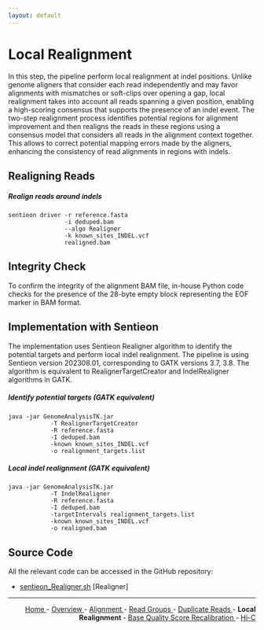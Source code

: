 ```yaml
---
layout: default
---
```

# Local Realignment

In this step, the pipeline perform local realignment at indel positions. Unlike genome aligners that consider each read independently and may favor alignments with mismatches or soft-clips over opening a gap, local realignment takes into account all reads spanning a given position, enabling a high-scoring consensus that supports the presence of an indel event. The two-step realignment process identifies potential regions for alignment improvement and then realigns the reads in these regions using a consensus model that considers all reads in the alignment context together. This allows to correct potential mapping errors made by the aligners, enhancing the consistency of read alignments in regions with indels.

## Realigning Reads

##### Realign reads around indels

```text
sentieon driver -r reference.fasta
                -i deduped.bam
                --algo Realigner
                -k known_sites_INDEL.vcf
                realigned.bam
```

## Integrity Check

To confirm the integrity of the alignment BAM file, in-house Python code checks for the presence of the 28-byte empty block representing the EOF marker in BAM format.

## Implementation with Sentieon

The implementation uses Sentieon Realigner algorithm to identify the potential targets and perform local indel realignment. The pipeline is using Sentieon version 202308.01, corresponding to GATK versions 3.7, 3.8. The algorithm is equivalent to RealignerTargetCreator and IndelRealigner algorithms in GATK.

##### Identify potential targets (GATK equivalent)

```text
java -jar GenomeAnalysisTK.jar 
            -T RealignerTargetCreator
            -R reference.fasta
            -I deduped.bam 
            -known known_sites_INDEL.vcf
            -o realignment_targets.list
```

##### Local indel realignment (GATK equivalent)

```text
java -jar GenomeAnalysisTK.jar 
            -T IndelRealigner
            -R reference.fasta
            -I deduped.bam
            -targetIntervals realignment_targets.list
            -known known_sites_INDEL.vcf
            -o realigned.bam
```

## Source Code

All the relevant code can be accessed in the GitHub repository:

  - [sentieon_Realigner.sh](https://github.com/smaht-dac/sentieon-pipelines/blob/main/dockerfiles/sentieon/sentieon_Realigner.sh) [Realigner]

---

<!-- This section relies on the html links generated by GitHub Pages 
and will not render correctly in Markdown -->
<div style="text-align: right">
    <a href="/"> Home </a> -
    <a href="0_Overview.html"> Overview </a> -
    <a href="1_Alignment.html"> Alignment </a> -
    <a href="2_Read_Groups.html"> Read Groups </a> -
    <a href="3_Duplicate_Reads.html"> Duplicate Reads </a> -
    <a> <b> Local Realignment </b> </a> -
    <a href="5_Base_Quality_Score_Recalibration.html"> Base Quality Score Recalibration </a> -
    <a href="6_Hi-C.html"> Hi-C </a>
</div>